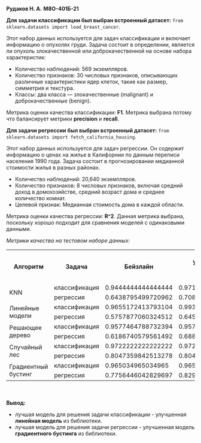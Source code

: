 **Рудаков Н. А.**
**М8О-401Б-21**

**Для задачи классификации был выбран встроенный датасет:** 
`from sklearn.datasets import load_breast_cancer`. 

Этот набор данных используется для задач классификации и включает информацию о опухолях груди. Задача состоит в определении, является ли опухоль злокачественной или доброкачественной на основе набора характеристик:

- Количество наблюдений: 569 экземпляров.
- Количество признаков: 30 числовых признаков, описывающих различные характеристики ядер клеток, такие как размер, симметрия и текстура.
- Классы: два класса — злокачественные (malignant) и доброкачественные (benign).

Метрика оценки качества классификации: **F1**. Метрика выбрана потому что балансирует метрики **precision** и **recall**. 

**Для задачи регрессии был выбран встроенный датасет:**
 `from sklearn.datasets import fetch_california_housing`.

Этот набор данных используется для задач регрессии. Он содержит информацию о ценах на жилье в Калифорнии по данным переписи населения 1990 года. Задача состоит в прогнозировании медианной стоимости жилья в разных районах.

- Количество наблюдений: 20,640 экземпляров.
- Количество признаков: 8 числовых признаков, включая средний доход в домохозяйстве, средний возраст дома и среднее количество комнат.
- Целевой признак: Медианная стоимость дома в каждой области.

Метрика оценки качества регрессии: **R^2**. Данная метрика выбрана, поскольку хорошо подходит для сравнения моделей с одинаковыми данными.

*Метрики качества на тестовом наборе данных:*
<table>
    <tr>
        <th rowspan="1">Алгоритм</th>
        <th>Задача</th>
        <th>Бейзлайн</th>
        <th>Улучшенный бейзлайн</th>
        <th>Самостоятельная имплементация алгоритма</th>
        <th>Улучшенная самостоятельная имплементация алгоритма</th>
    </tr>
    <tr>
        <td rowspan="2">KNN</td>
        <td>классификация</td>
        <td>0.9444444444444444</td>
        <td>0.9718309859154933</td>
        <td>0.9577464788732394</td>
        <td>0.9577464788732394</td>
    </tr>
    <tr>
        <td>регрессия</td>
        <td>0.6438795499720962</td>
        <td>0.7080936452318685</td>
        <td>0.1075958511657286</td>
        <td>0.6438795499720962</td>
    </tr>
    <tr>
        <td rowspan="2">Линейные модели</td>
        <td>классификация</td>
        <td>0.9655172413793104</td>
        <td>0.9930069930069933</td>
        <td>0.9558823529411765</td>
        <td>0.9558823529411765</td>
    </tr>
    <tr>
        <td>регрессия</td>
        <td>0.5757877060324512</td>
        <td>0.6456819729261881</td>
        <td>0.5670509282565295</td>
        <td>0.5671692517174186</td>
    </tr>
    <tr>
        <td rowspan="2">Решающее дерево</td>
        <td>классификация</td>
        <td>0.9577464788732394</td>
        <td>0.9577464788732394</td>
        <td>0.9436619718309859</td>
        <td>0.9583333333333334</td>
    </tr>
    <tr>
        <td>регрессия</td>
        <td>0.6186740579561492</td>
        <td>0.6883380738855668</td>
        <td>0.6844967152666153</td>
        <td>0.6786296697140726</td>
    </tr>
    <tr>
        <td rowspan="2">Случайный лес</td>
        <td>классификация</td>
        <td>0.9722222222222222</td>
        <td>0.9722222222222222</td>
        <td>0.9577464788732394</td>
        <td>0.965034965034965</td>
    </tr>
    <tr>
        <td>регрессия</td>
        <td>0.8047359842513278</td>
        <td>0.8046162363031335</td>
        <td>0.7613596580254965</td>
        <td>0.7661911426281194</td>
    </tr>
    <tr>
        <td rowspan="2">Градиентный бустинг</td>
        <td>классификация</td>
        <td>0.965034965034965</td>
        <td>0.965034965034965</td>
        <td>0.965034965034965</td>
        <td>0.965034965034965</td>
    </tr>
    <tr>
        <td>регрессия</td>
        <td>0.7756446042829697</td>
        <td>0.8291520436187658</td>
        <td>0.7756924075023037</td>
        <td>0.7756446184881933</td>
    </tr>
</table>

<br><br>
**Вывод:** 
- лучшая модель для решения задачи классификации - улучшенная **линейная модель** из библиотеки.
- лучшая модель для решения задачи регрессии - улучшенная модель **градиентного бустинга** из библиотеки.
<br>